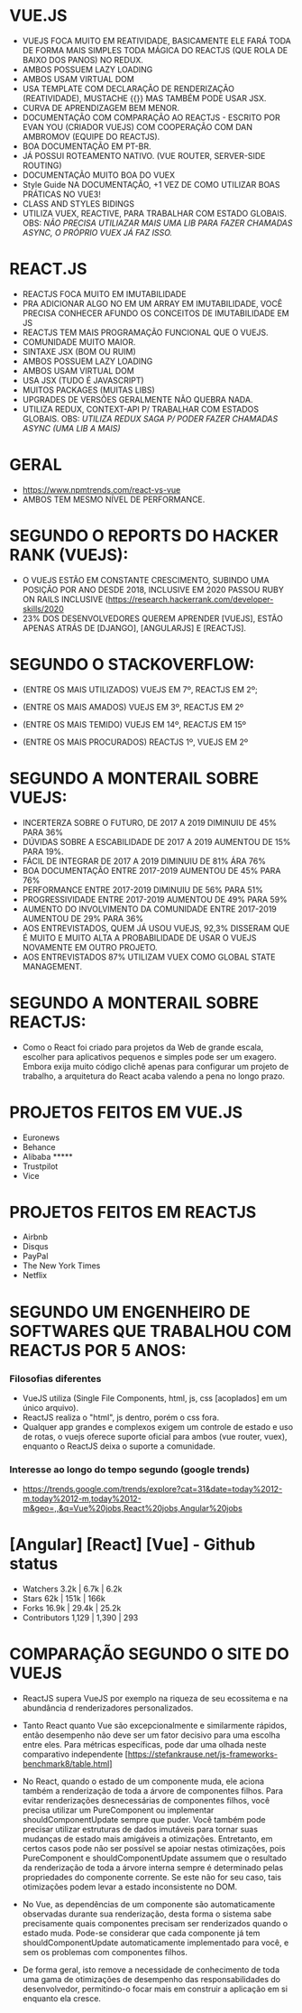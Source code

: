 # VUE.JS
- VUEJS FOCA MUITO EM REATIVIDADE,
BASICAMENTE ELE FARÁ TODA DE FORMA MAIS SIMPLES TODA MÁGICA DO REACTJS (QUE ROLA DE BAIXO DOS PANOS) NO REDUX.
- AMBOS POSSUEM LAZY LOADING
- AMBOS USAM VIRTUAL DOM
- USA TEMPLATE COM DECLARAÇÃO DE RENDERIZAÇÃO (REATIVIDADE), MUSTACHE {{}} MAS TAMBÉM PODE USAR JSX.
- CURVA DE APRENDIZAGEM BEM MENOR.
- DOCUMENTAÇÃO COM COMPARAÇÃO AO REACTJS - ESCRITO POR EVAN YOU (CRIADOR VUEJS) COM COOPERAÇÃO COM DAN AMBROMOV (EQUIPE DO REACTJS).
- BOA DOCUMENTAÇÃO EM PT-BR.
- JÁ POSSUI ROTEAMENTO NATIVO. (VUE ROUTER, SERVER-SIDE ROUTING)
- DOCUMENTAÇÃO MUITO BOA DO VUEX
- Style Guide NA DOCUMENTAÇÃO, +1 VEZ DE COMO UTILIZAR BOAS PRÁTICAS NO VUE3!
- CLASS AND STYLES BIDINGS
- UTILIZA VUEX, REACTIVE, PARA TRABALHAR COM ESTADO GLOBAIS. OBS: *NÃO PRECISA UTILIAZAR MAIS UMA LIB PARA FAZER CHAMADAS ASYNC, O PRÓPRIO VUEX JÁ FAZ ISSO.*


# REACT.JS
- REACTJS FOCA MUITO EM IMUTABILIDADE
- PRA ADICIONAR ALGO NO EM UM ARRAY EM IMUTABILIDADE, VOCÊ PRECISA CONHECER AFUNDO OS CONCEITOS DE IMUTABILIDADE EM JS 
- REACTJS TEM MAIS PROGRAMAÇÃO FUNCIONAL QUE O VUEJS.
- COMUNIDADE MUITO MAIOR.
- SINTAXE JSX (BOM OU RUIM)
- AMBOS POSSUEM LAZY LOADING
- AMBOS USAM VIRTUAL DOM
- USA JSX (TUDO É JAVASCRIPT)
- MUITOS PACKAGES (MUITAS LIBS)
- UPGRADES DE VERSÕES GERALMENTE NÃO QUEBRA NADA.
- UTILIZA REDUX, CONTEXT-API P/ TRABALHAR COM ESTADOS GLOBAIS. OBS: *UTILIZA REDUX SAGA P/ PODER FAZER CHAMADAS ASYNC (UMA LIB A MAIS)*

# GERAL
- https://www.npmtrends.com/react-vs-vue
- AMBOS TEM MESMO NÍVEL DE PERFORMANCE.

# SEGUNDO O REPORTS DO HACKER RANK (VUEJS):
- O VUEJS ESTÃO EM CONSTANTE CRESCIMENTO, SUBINDO UMA POSIÇÃO POR ANO DESDE 2018, INCLUSIVE EM 2020 PASSOU RUBY ON RAILS INCLUSIVE (https://research.hackerrank.com/developer-skills/2020
- 23% DOS DESENVOLVEDORES QUEREM APRENDER [VUEJS], ESTÃO APENAS ATRÁS DE [DJANGO], [ANGULARJS] E [REACTJS].

# SEGUNDO O STACKOVERFLOW:
- (ENTRE OS MAIS UTILIZADOS) VUEJS EM 7º, REACTJS EM 2º;

- (ENTRE OS MAIS AMADOS) VUEJS EM 3º, REACTJS EM 2º

- (ENTRE OS MAIS TEMIDO) VUEJS EM 14º, REACTJS EM 15º

- (ENTRE OS MAIS PROCURADOS) REACTJS 1º, VUEJS EM 2º

# SEGUNDO A MONTERAIL SOBRE VUEJS:
- INCERTERZA SOBRE O FUTURO, DE 2017 A 2019 DIMINUIU DE 45% PARA 36%
- DÚVIDAS SOBRE A ESCABILIDADE DE 2017 A 2019 AUMENTOU DE 15% PARA 19%.
- FÁCIL DE INTEGRAR DE 2017 A 2019 DIMINUIU DE 81% ÁRA 76%
- BOA DOCUMENTAÇÃO ENTRE 2017-2019 AUMENTOU DE 45% PARA 76%
- PERFORMANCE ENTRE 2017-2019 DIMINUIU DE 56% PARA 51%
- PROGRESSIVIDADE ENTRE 2017-2019 AUMENTOU DE 49% PARA 59%
- AUMENTO DO INVOLVIMENTO DA COMUNIDADE ENTRE 2017-2019 AUMENTOU DE 29% PARA 36%
- AOS ENTREVISTADOS, QUEM JÁ USOU VUEJS, 92,3% DISSERAM QUE É MUITO E MUITO ALTA A PROBABILIDADE DE USAR O VUEJS NOVAMENTE EM OUTRO PROJETO.
- AOS ENTREVISTADOS 87% UTILIZAM VUEX COMO GLOBAL STATE MANAGEMENT.


# SEGUNDO A MONTERAIL SOBRE REACTJS:
- Como o React foi criado para projetos da Web de grande escala, escolher para aplicativos pequenos e simples pode ser um exagero. Embora exija muito código clichê apenas para configurar um projeto de trabalho, a arquitetura do React acaba valendo a pena no longo prazo.


# PROJETOS FEITOS EM VUE.JS
- Euronews
- Behance
- Alibaba *****
- Trustpilot
- Vice

# PROJETOS FEITOS EM REACTJS
- Airbnb
- Disqus
- PayPal
- The New York Times
- Netflix

# SEGUNDO UM ENGENHEIRO DE SOFTWARES QUE TRABALHOU COM REACTJS POR 5 ANOS:

### Filosofias diferentes

- VueJS utiliza (Single File Components, html, js, css [acoplados] em um único arquivo).
- ReactJS realiza o "html", js dentro, porém o css fora.
- Qualquer app grandes e complexos exigem um controle de estado e uso de rotas, o vuejs oferece suporte oficial para ambos (vue router, vuex), enquanto o ReactJS deixa o suporte a comunidade.


### Interesse ao longo do tempo segundo (google trends)
- https://trends.google.com/trends/explore?cat=31&date=today%2012-m,today%2012-m,today%2012-m&geo=,,&q=Vue%20jobs,React%20jobs,Angular%20jobs



# [Angular]	[React]	[Vue] - Github status
- Watchers	3.2k | 6.7k	| 6.2k
- Stars	62k	| 151k | 166k
- Forks	16.9k | 29.4k | 25.2k
- Contributors 1,129 | 1,390 | 293


# COMPARAÇÃO SEGUNDO O SITE DO VUEJS
- ReactJS supera VueJS por exemplo na riqueza de seu ecossitema e na abundância d renderizadores personalizados.
- Tanto React quanto Vue são excepcionalmente e similarmente rápidos, então desempenho não deve ser um fator decisivo para uma escolha entre eles. Para métricas específicas, pode dar uma olhada neste comparativo independente [https://stefankrause.net/js-frameworks-benchmark8/table.html]

- No React, quando o estado de um componente muda, ele aciona também a renderização de toda a árvore de componentes filhos. Para evitar renderizações desnecessárias de componentes filhos, você precisa utilizar um PureComponent ou implementar shouldComponentUpdate sempre que puder. Você também pode precisar utilizar estruturas de dados imutáveis para tornar suas mudanças de estado mais amigáveis a otimizações. Entretanto, em certos casos pode não ser possível se apoiar nestas otimizações, pois PureComponent e shouldComponentUpdate assumem que o resultado da renderização de toda a árvore interna sempre é determinado pelas propriedades do componente corrente. Se este não for seu caso, tais otimizações podem levar a estado inconsistente no DOM.
- No Vue, as dependências de um componente são automaticamente observadas durante sua renderização, desta forma o sistema sabe precisamente quais componentes precisam ser renderizados quando o estado muda. Pode-se considerar que cada componente já tem shouldComponentUpdate automaticamente implementado para você, e sem os problemas com componentes filhos.
- De forma geral, isto remove a necessidade de conhecimento de toda uma gama de otimizações de desempenho das responsabilidades do desenvolvedor, permitindo-o focar mais em construir a aplicação em si enquanto ela cresce.